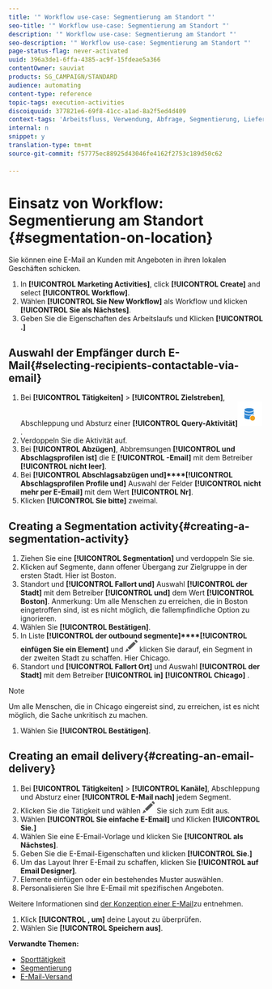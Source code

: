 ```yaml
---
title: '" Workflow use-case: Segmentierung am Standort "'
seo-title: '" Workflow use-case: Segmentierung am Standort "'
description: '" Workflow use-case: Segmentierung am Standort "'
seo-description: '" Workflow use-case: Segmentierung am Standort "'
page-status-flag: never-activated
uuid: 396a3de1-6ffa-4385-ac9f-15fdeae5a366
contentOwner: sauviat
products: SG_CAMPAIGN/STANDARD
audience: automating
content-type: reference
topic-tags: execution-activities
discoiquuid: 377821e6-69f8-41cc-a1ad-8a2f5ed4d409
context-tags: 'Arbeitsfluss, Verwendung, Abfrage, Segmentierung, Lieferung '
internal: n
snippet: y
translation-type: tm+mt
source-git-commit: f57775ec88925d43046fe4162f2753c189d50c62

---
```



# Einsatz von Workflow: Segmentierung am Standort {#segmentation-on-location}

Sie können eine E-Mail an Kunden mit Angeboten in ihren lokalen Geschäften schicken.

1. In **[!UICONTROL Marketing Activities]**, click **[!UICONTROL Create]** and select **[!UICONTROL Workflow]**.
1. Wählen **[!UICONTROL Sie New Workflow]** als Workflow und klicken **[!UICONTROL Sie als Nächstes]**.
1. Geben Sie die Eigenschaften des Arbeitslaufs und Klicken **[!UICONTROL .]**

## Auswahl der Empfänger durch E-Mail{#selecting-recipients-contactable-via-email}

1. Bei **[!UICONTROL Tätigkeiten]** &gt; **[!UICONTROL Zielstreben]**, Abschleppung und Absturz einer **[!UICONTROL Query-Aktivität]**![](assets/query.png).
1. Verdoppeln Sie die Aktivität auf.
1. Bei **[!UICONTROL Abzügen]**, Abbremsungen **[!UICONTROL und Abschlagsprofilen ist]** die E **[!UICONTROL -Email]** mit dem Betreiber **[!UICONTROL nicht leer]**.
1. Bei **[!UICONTROL Abschlagsabzügen und]****[!UICONTROL Abschlagsprofilen Profile und]** Auswahl der Felder **[!UICONTROL nicht mehr per E-Email]** mit dem Wert **[!UICONTROL Nr]**.
1. Klicken **[!UICONTROL Sie bitte]** zweimal.

## Creating a Segmentation activity{#creating-a-segmentation-activity}

1. Ziehen Sie eine **[!UICONTROL Segmentation]** und verdoppeln Sie sie.
1. Klicken auf Segmente, dann offener Übergang zur Zielgruppe in der ersten Stadt. Hier ist Boston.
1. Standort und **[!UICONTROL Fallort und]** Auswahl **[!UICONTROL der Stadt]** mit dem Betreiber **[!UICONTROL und]** dem Wert **[!UICONTROL Boston]**.
Anmerkung: Um alle Menschen zu erreichen, die in Boston eingetroffen sind, ist es nicht möglich, die fallempfindliche Option zu ignorieren.
1. Wählen Sie **[!UICONTROL Bestätigen]**.
1. In Liste **[!UICONTROL der outbound segmente]****[!UICONTROL einfügen Sie ein Element]** und ![](assets/edit_darkgrey-24px.png) klicken Sie darauf, ein Segment in der zweiten Stadt zu schaffen. Hier Chicago.
1. Standort und **[!UICONTROL Fallort Ort]** und Auswahl **[!UICONTROL der Stadt]** mit dem Betreiber **[!UICONTROL in]** **[!UICONTROL Chicago]** .

>[!NOTE]
>
>Um alle Menschen, die in Chicago eingereist sind, zu erreichen, ist es nicht möglich, die Sache unkritisch zu machen.

1. Wählen Sie **[!UICONTROL Bestätigen]**.

## Creating an email delivery{#creating-an-email-delivery}

1. Bei **[!UICONTROL Tätigkeiten]** &gt; **[!UICONTROL Kanäle]**, Abschleppung und Absturz einer **[!UICONTROL E-Mail nach]** jedem Segment.
1. Klicken Sie die Tätigkeit und wählen ![](assets/edit_darkgrey-24px.png) Sie sich zum Edit aus.
1. Wählen **[!UICONTROL Sie einfache E-Email]** und Klicken **[!UICONTROL Sie.]**
1. Wählen Sie eine E-Email-Vorlage und klicken Sie **[!UICONTROL als Nächstes]**.
1. Geben Sie die E-Email-Eigenschaften und klicken **[!UICONTROL Sie.]**
1. Um das Layout Ihrer E-Email zu schaffen, klicken Sie **[!UICONTROL auf Email Designer]**.
1. Elemente einfügen oder ein bestehendes Muster auswählen.
1. Personalisieren Sie Ihre E-Email mit spezifischen Angeboten.

Weitere Informationen sind [der Konzeption einer E-Mail](../../designing/using/about-email-content-design.md#designing-an-email-content-from-scratch)zu entnehmen.

1. Klick **[!UICONTROL , um]** deine Layout zu überprüfen.
1. Wählen Sie **[!UICONTROL Speichern aus]**.

**Verwandte Themen:**

* [Sporttätigkeit](../../automating/using/query.md)
* [Segmentierung](../../automating/using/segmentation.md)
* [E-Mail-Versand](../../automating/using/email-delivery.md)
